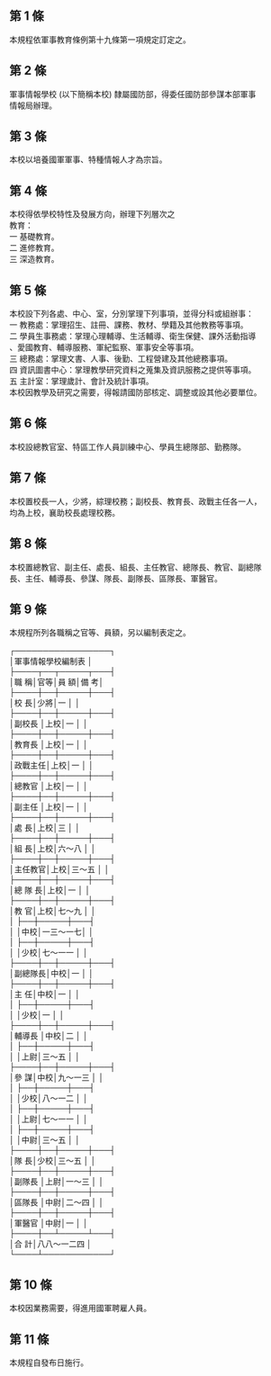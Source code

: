 第 1 條
-------
本規程依軍事教育條例第十九條第一項規定訂定之。

第 2 條
-------
軍事情報學校 (以下簡稱本校) 隸屬國防部，得委任國防部參謀本部軍事  
情報局辦理。

第 3 條
-------
本校以培養國軍軍事、特種情報人才為宗旨。

第 4 條
-------
本校得依學校特性及發展方向，辦理下列層次之  
教育：  
一  基礎教育。  
二  進修教育。  
三  深造教育。

第 5 條
-------
本校設下列各處、中心、室，分別掌理下列事項，並得分科或組辦事：  
一  教務處：掌理招生、註冊、課務、教材、學籍及其他教務等事項。  
二  學員生事務處：掌理心理輔導、生活輔導、衛生保健、課外活動指導  
    、愛國教育、輔導服務、軍紀監察、軍事安全等事項。  
三  總務處：掌理文書、人事、後勤、工程營建及其他總務事項。  
四  資訊圖書中心：掌理教學研究資料之蒐集及資訊服務之提供等事項。  
五  主計室：掌理歲計、會計及統計事項。  
本校因教學及研究之需要，得報請國防部核定、調整或設其他必要單位。

第 6 條
-------
本校設總教官室、特區工作人員訓練中心、學員生總隊部、勤務隊。

第 7 條
-------
本校置校長一人，少將，綜理校務；副校長、教育長、政戰主任各一人，  
均為上校，襄助校長處理校務。

第 8 條
-------
本校置總教官、副主任、處長、組長、主任教官、總隊長、教官、副總隊  
長、主任、輔導長、參謀、隊長、副隊長、區隊長、軍醫官。

第 9 條
-------
本規程所列各職稱之官等、員額，另以編制表定之。  
  
┌─────────────────┐  
│軍事情報學校編制表                │  
├────┬──┬─────┬───┤  
│職    稱│官等│員      額│備  考│  
├────┼──┼─────┼───┤  
│校    長│少將│一        │      │  
├────┼──┼─────┼───┤  
│副校長  │上校│一        │      │  
├────┼──┼─────┼───┤  
│教育長  │上校│一        │      │  
├────┼──┼─────┼───┤  
│政戰主任│上校│一        │      │  
├────┼──┼─────┼───┤  
│總教官  │上校│一        │      │  
├────┼──┼─────┼───┤  
│副主任  │上校│一        │      │  
├────┼──┼─────┼───┤  
│處    長│上校│三        │      │  
├────┼──┼─────┼───┤  
│組    長│上校│六～八    │      │  
├────┼──┼─────┼───┤  
│主任教官│上校│三～五    │      │  
├────┼──┼─────┼───┤  
│總 隊 長│上校│一        │      │  
├────┼──┼─────┼───┤  
│教    官│上校│七～九    │      │  
│        ├──┼─────┼───┤  
│        │中校│一三～一七│      │  
│        ├──┼─────┼───┤  
│        │少校│七～一一  │      │  
├────┼──┼─────┼───┤  
│副總隊長│中校│一        │      │  
├────┼──┼─────┼───┤  
│主    任│中校│一        │      │  
│        ├──┼─────┼───┤  
│        │少校│一        │      │  
├────┼──┼─────┼───┤  
│輔導長  │中校│二        │      │  
│        ├──┼─────┼───┤  
│        │上尉│三～五    │      │  
├────┼──┼─────┼───┤  
│參    謀│中校│九～一三  │      │  
│        ├──┼─────┼───┤  
│        │少校│八～一二  │      │  
│        ├──┼─────┼───┤  
│        │上尉│七～一一  │      │  
│        ├──┼─────┼───┤  
│        │中尉│三～五    │      │  
├────┼──┼─────┼───┤  
│隊    長│少校│三～五    │      │  
├────┼──┼─────┼───┤  
│副隊長  │上尉│一～三    │      │  
├────┼──┼─────┼───┤  
│區隊長  │中尉│二～四    │      │  
├────┼──┼─────┼───┤  
│軍醫官  │中尉│一        │      │  
├────┼──┴─────┴───┤  
│合    計│八八～一二四            │  
└────┴────────────┘

第 10 條
--------
本校因業務需要，得進用國軍聘雇人員。

第 11 條
--------
本規程自發布日施行。

